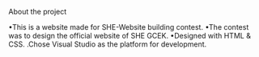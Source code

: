 About the project 


•This is a website made for SHE-Website building contest.
•The contest was to design the official website of SHE GCEK.
•Designed with HTML & CSS.
.Chose Visual Studio as the platform for development.
